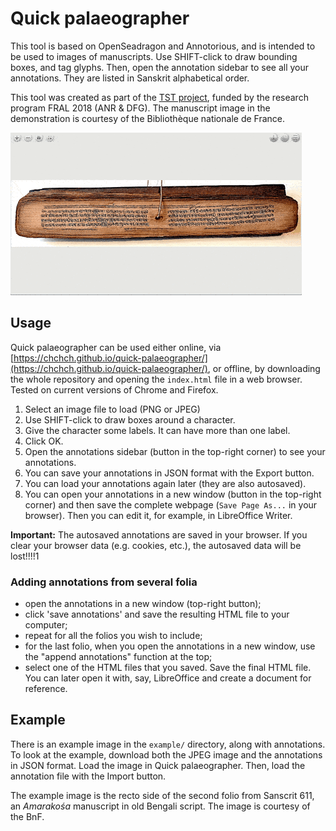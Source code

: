# Quick palaeographer

This tool is based on OpenSeadragon and Annotorious, and is intended to be used to images of manuscripts. Use SHIFT-click to draw bounding boxes, and tag glyphs. Then, open the annotation sidebar to see all your annotations. They are listed in Sanskrit alphabetical order.

This tool was created as part of the [TST project](https://tst.hypotheses.org/), funded by the research program FRAL 2018 (ANR & DFG). The manuscript image in the demonstration is courtesy of the Bibliothèque nationale de France.

![demo](demo.gif "demo")

## Usage

Quick palaeographer can be used either online, via [https://chchch.github.io/quick-palaeographer/](https://chchch.github.io/quick-palaeographer/), or offline, by downloading the whole repository and opening the `index.html` file in a web browser. Tested on current versions of Chrome and Firefox.

1. Select an image file to load (PNG or JPEG)
2. Use SHIFT-click to draw boxes around a character.
3. Give the character some labels. It can have more than one label.
4. Click OK.
5. Open the annotations sidebar (button in the top-right corner) to see your annotations.
6. You can save your annotations in JSON format with the Export button.
7. You can load your annotations again later (they are also autosaved).
8. You can open your annotations in a new window (button in the top-right corner) and then save the complete webpage (`Save Page As...` in your browser). Then you can edit it, for example, in LibreOffice Writer.

**Important:** The autosaved annotations are saved in your browser. If you clear your browser data (e.g. cookies, etc.), the autosaved data will be lost!!!!1

### Adding annotations from several folia

* open the annotations in a new window (top-right button);
* click 'save annotations' and save the resulting HTML file to your computer;
* repeat for all the folios you wish to include;
* for the last folio, when you open the annotations in a new window, use the "append annotations" function at the top;
* select one of the HTML files that you saved.
Save the final HTML file.  You can later open it with, say, LibreOffice and create a document for reference.


## Example

There is an example image in the `example/` directory, along with annotations. To look at the example, download both the JPEG image and the annotations in JSON format. Load the image in Quick palaeographer. Then, load the annotation file with the Import button.

The example image is the recto side of the second folio from Sanscrit 611, an *Amarakośa* manuscript in old Bengali script. The image is courtesy of the BnF.
